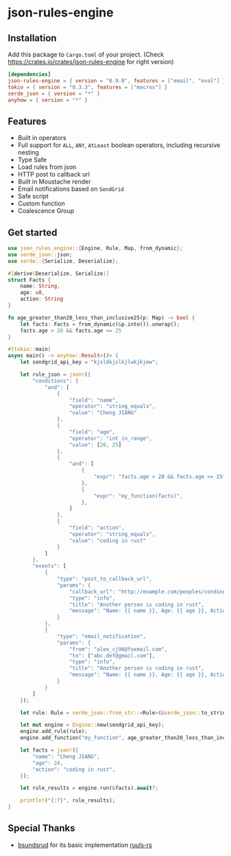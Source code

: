 # json-rules-engine

## Installation

Add this package to `Cargo.toml` of your project. (Check https://crates.io/crates/json-rules-engine for right version)

```toml
[dependencies]
json-rules-engine = { version = "0.9.0", features = ["email", "eval"] }
tokio = { version = "0.3.3", features = ["macros"] }
serde_json = { version = "*" }
anyhow = { version = "*" }
```

## Features

- Built in operators
- Full support for `ALL`, `ANY`, `AtLeast` boolean operators, including recursive nesting
- Type Safe
- Load rules from json
- HTTP post to callback url
- Built in Moustache render
- Email notifications based on `SendGrid`
- Safe script
- Custom function
- Coalescence Group

## Get started

```rust
use json_rules_engine::{Engine, Rule, Map, from_dynamic};
use serde_json::json;
use serde::{Serialize, Deserialize};

#[derive(Deserialize, Serialize)]
struct Facts {
    name: String,
    age: u8,
    action: String
}

fn age_greater_than20_less_than_inclusive25(p: Map) -> bool {
    let facts: Facts = from_dynamic(&p.into()).unwrap();
    facts.age > 20 && facts.age <= 25
}

#[tokio::main]
async main() -> anyhow::Result<()> {
    let sendgrid_api_key = "kjsldkjslkjlwkjkjew";

    let rule_json = json!({
        "conditions": {
            "and": [
                {
                    "field": "name",
                    "operator": "string_equals",
                    "value": "Cheng JIANG"
                },
                {
                    "field": "age",
                    "operator": "int_in_range",
                    "value": [20, 25] 
                },
                {
                    "and": [
                        {
                            "expr": "facts.age > 20 && facts.age <= 25",
                        },
                        {
                            "expr": "my_function(facts)",
                        },
                    ]
                },
                {
                    "field": "action",
                    "operator": "string_equals",
                    "value": "coding in rust"
                }
            ]
        },
        "events": [
            {
                "type": "post_to_callback_url",
                "params": {
                    "callback_url": "http://example.com/peoples/conding_in_rust",
                    "type": "info",
                    "title": "Another person is coding in rust",
                    "message": "Name: {{ name }}, Age: {{ age }}, Action: {{ action }}"
                }
            },
            {
                "type": "email_notification",
                "params": {
                    "from": "alex_cj96@foxmail.com",
                    "to": ["abc.def@gmail.com"],
                    "type": "info",
                    "title": "Another person is coding in rust",
                    "message": "Name: {{ name }}, Age: {{ age }}, Action: {{ action }},"
                }
            }
        ]
    });

    let rule: Rule = serde_json::from_str::<Rule>(&serde_json::to_string(&rule_json).unwrap()).unwrap();

    let mut engine = Engine::new(sendgrid_api_key);
    engine.add_rule(rule);
    engine.add_function("my_function", age_greater_than20_less_than_inclusive25);

    let facts = json!({
        "name": "Cheng JIANG",
        "age": 24,
        "action": "coding in rust",
    });

    let rule_results = engine.run(&facts).await?;

    println!("{:?}", rule_results);
}
```

## Special Thanks

- [bsundsrud](https://github.com/bsundsrud) for its basic implementation [ruuls-rs](https://github.com/bsundsrud/ruuls-rs)
